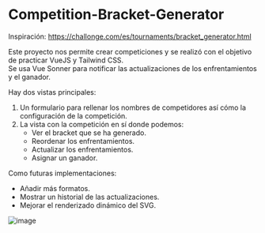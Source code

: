 # Competition-Bracket-Generator

Inspiración: https://challonge.com/es/tournaments/bracket_generator.html

Este proyecto nos permite crear competiciones y se realizó con el objetivo de practicar VueJS y Tailwind CSS.  
Se usa Vue Sonner para notificar las actualizaciones de los enfrentamientos y el ganador.

Hay dos vistas principales:

1. Un formulario para rellenar los nombres de competidores así cómo la configuración de la competición.
2. La vista con la competición en sí donde podemos:
    - Ver el bracket que se ha generado.
    - Reordenar los enfrentamientos.
    - Actualizar los enfrentamientos.
    - Asignar un ganador.

Como futuras implementaciones:
- Añadir más formatos.
- Mostrar un historial de las actualizaciones.
- Mejorar el renderizado dinámico del SVG.


![image](https://github.com/user-attachments/assets/3f360c88-07c8-409a-8900-f743837a22f3)
